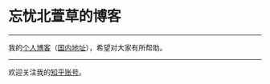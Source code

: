 # 忘忧北萱草的博客
---
我的[个人博客](https://wybxc.github.io)（[国内地址](https://wybxc.gitee.io)），希望对大家有所帮助。

---
欢迎关注我的[知乎账号](https://www.zhihu.com/people/Wybxc)。